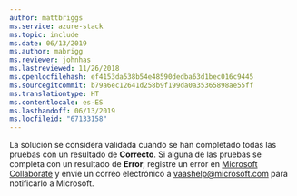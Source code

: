 ```yaml
---
author: mattbriggs
ms.service: azure-stack
ms.topic: include
ms.date: 06/13/2019
ms.author: mabrigg
ms.reviewer: johnhas
ms.lastreviewed: 11/26/2018
ms.openlocfilehash: ef4153da538b54e48590dedba63d1bec016c9445
ms.sourcegitcommit: b79a6ec12641d258b9f199da0a35365898ae55ff
ms.translationtype: HT
ms.contentlocale: es-ES
ms.lasthandoff: 06/13/2019
ms.locfileid: "67133158"
---
```

La solución se considera validada cuando se han completado todas las pruebas con un resultado de **Correcto**. Si alguna de las pruebas se completa con un resultado de **Error**, registre un error en [Microsoft Collaborate](https://aka.ms/collaborate) y envíe un correo electrónico a [vaashelp@microsoft.com](mailto:vaashelp@microsoft.com) para notificarlo a Microsoft.